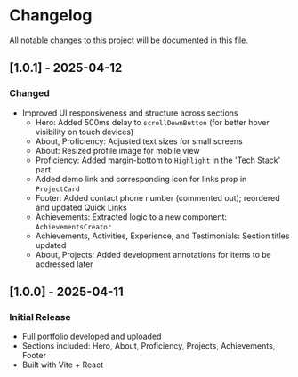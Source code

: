 # Changelog

All notable changes to this project will be documented in this file.

## [1.0.1] - 2025-04-12

### Changed

- Improved UI responsiveness and structure across sections
  - Hero: Added 500ms delay to `scrollDownButton` (for better hover visibility on touch devices)
  - About, Proficiency: Adjusted text sizes for small screens
  - About: Resized profile image for mobile view
  - Proficiency: Added margin-bottom to `Highlight` in the 'Tech Stack' part
  - Added demo link and corresponding icon for links prop in `ProjectCard`
  - Footer: Added contact phone number (commented out); reordered and updated Quick Links
  - Achievements: Extracted logic to a new component: `AchievementsCreator`
  - Achievements, Activities, Experience, and Testimonials: Section titles updated
  - About, Projects: Added development annotations for items to be addressed later

## [1.0.0] - 2025-04-11

### Initial Release

- Full portfolio developed and uploaded
- Sections included: Hero, About, Proficiency, Projects, Achievements, Footer
- Built with Vite + React
